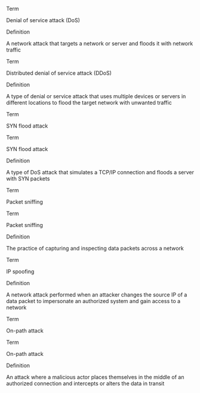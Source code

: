 Term

Denial of service attack (DoS)

Definition

A network attack that targets a network or server and floods it with network traffic


Term

Distributed denial of service attack (DDoS)

Definition

A type of denial or service attack that uses multiple devices or servers in different locations to flood the target network with unwanted traffic


Term

SYN flood attack

Term

SYN flood attack

Definition

A type of DoS attack that simulates a TCP/IP connection and floods a server with SYN packets


Term

Packet sniffing

Term

Packet sniffing

Definition

The practice of capturing and inspecting data packets across a network


Term

IP spoofing

Definition

A network attack performed when an attacker changes the source IP of a data packet to impersonate an authorized system and gain access to a network


Term

On-path attack

Term

On-path attack

Definition

An attack where a malicious actor places themselves in the middle of an authorized connection and intercepts or alters the data in transit